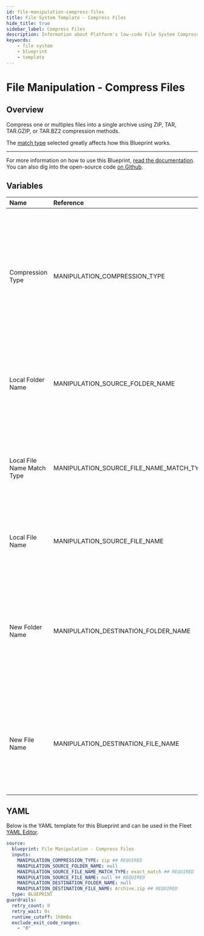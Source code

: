 ```yaml
---
id: file-manipulation-compress-files
title: File System Template - Compress Files
hide_title: true
sidebar_label: Compress Files
description: Information about Platform's low-code File System Compress Files blueprint. Compress one or multiples files into a single archive using ZIP, TAR, TAR.GZIP, or TAR.BZ2 compression methods. 
keywords:
    - file system
    - blueprint
    - template
---
```


# File Manipulation - Compress Files

## Overview
Compress one or multiples files into a single archive using ZIP, TAR, TAR.GZIP, or TAR.BZ2 compression methods.

The [match type](https://www.shipyardapp.com/docs/reference/blueprint-library/match-type/) selected greatly affects how this Blueprint works.

---
For more information on how to use this Blueprint, [read the documentation](https://www.shipyardapp.com/docs/blueprint-library/file-manipulation). You can also dig into the open-source code [on Github](https://github.com/shipyardapp/filemanipulation-blueprints).

## Variables

| Name | Reference | Type | Required | Default | Options | Description |
|:-----|:----------|:-----|:---------|:--------|:--------|:------------|
| Compression Type | MANIPULATION_COMPRESSION_TYPE  | Select |:white_check_mark: | `zip` | .zip: `zip`<br></br><br></br>.tar: `tar`<br></br><br></br>.tar.bz2: `tar.bz2`<br></br><br></br>.tar.gz: `tar.gz`<br></br><br></br> | Type of compression to use on the provided files. |
| Local Folder Name | MANIPULATION_SOURCE_FOLDER_NAME  | Alphanumeric |:heavy_minus_sign: | - | - | Name of the local folder on Platform where the target file lives. If left blank, will look in the home directory. |
| Local File Name Match Type | MANIPULATION_SOURCE_FILE_NAME_MATCH_TYPE  | Select |:white_check_mark: | `exact_match` | Exact Match: `exact_match`<br></br><br></br>Regex Match: `regex_match`<br></br><br></br> | Determines if the text in "Local File Name" will look for one file with exact match, or multiple files using regex. |
| Local File Name | MANIPULATION_SOURCE_FILE_NAME  | Alphanumeric |:white_check_mark: | - | - | Name of the target file on Platform. Can be regex if "Match Type" is set accordingly. |
| New Folder Name | MANIPULATION_DESTINATION_FOLDER_NAME  | Alphanumeric |:heavy_minus_sign: | - | - | Folder where the newly compressed file should be created on Platform. Leaving blank will place the file in the home directory. If the folder does not already exist, it will be created. |
| New File Name | MANIPULATION_DESTINATION_FILE_NAME  | Alphanumeric |:white_check_mark: | `Archive.zip` | - | What to name the newly compressed file on Platform. It is recommended to end this name with the same extension as the compression type chosen. |


## YAML
Below is the YAML template for this Blueprint and can be used in the Fleet [YAML Editor](../../reference/fleets/yaml-editor.md).
```yaml
source:
  blueprint: File Manipulation - Compress Files
  inputs:
    MANIPULATION_COMPRESSION_TYPE: zip ## REQUIRED
    MANIPULATION_SOURCE_FOLDER_NAME: null 
    MANIPULATION_SOURCE_FILE_NAME_MATCH_TYPE: exact_match ## REQUIRED
    MANIPULATION_SOURCE_FILE_NAME: null ## REQUIRED
    MANIPULATION_DESTINATION_FOLDER_NAME: null 
    MANIPULATION_DESTINATION_FILE_NAME: Archive.zip ## REQUIRED
  type: BLUEPRINT
guardrails:
  retry_count: 0
  retry_wait: 0s
  runtime_cutoff: 1h0m0s
  exclude_exit_code_ranges:
    - "0"
```
